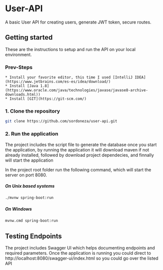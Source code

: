 
# User-API
A basic User API for creating users, generate JWT token, secure routes.

## Getting started

These are the instructions to setup and run the API on your local environment.

### Prev-Steps
```
* Install your favorite editor, this time I used [IntelliJ IDEA](https://www.jetbrains.com/es-es/idea/download/)
* Install [Java 1.8](https://www.oracle.com/java/technologies/javase/javase8-archive-downloads.html))
* Install [GIT](https://git-scm.com/)
```

### 1. Clone the repository
```sh
git clone https://github.com/sordoneza/user-api.git
```

### 2. Run the application

The project includes the script file to generate the database once you start the application, by running the application it will download maven if not already installed, followed by download project dependecies, and finnally will start the application

In the project root folder run the following command, which will start the server on port 8080.

##### On Unix based systems
```sh
./mvnw spring-boot:run
```
##### On Windows

```sh
mvnw.cmd spring-boot:run
```

## Testing Endpoints 
The project includes Swagger UI which helps documenting endpoints and required parameters.
Once the application is running you could direct to http://localhost:8080/swagger-ui/index.html
so you could go over the listed API


